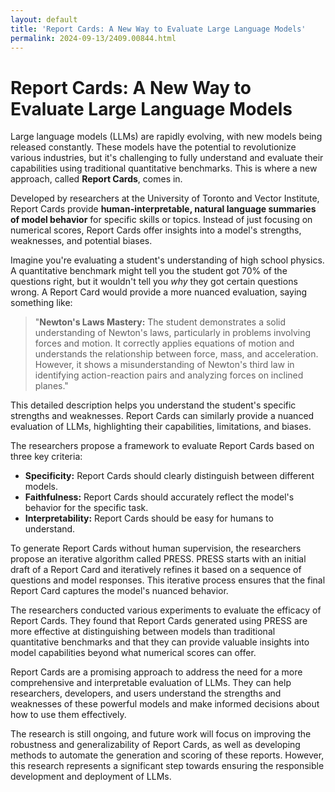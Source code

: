 ```yaml
---
layout: default
title: 'Report Cards: A New Way to Evaluate Large Language Models'
permalink: 2024-09-13/2409.00844.html
---
```

# Report Cards: A New Way to Evaluate Large Language Models

Large language models (LLMs) are rapidly evolving, with new models being released constantly. These models have the potential to revolutionize various industries, but it's challenging to fully understand and evaluate their capabilities using traditional quantitative benchmarks. This is where a new approach, called **Report Cards**, comes in.

Developed by researchers at the University of Toronto and Vector Institute, Report Cards provide **human-interpretable, natural language summaries of model behavior** for specific skills or topics. Instead of just focusing on numerical scores, Report Cards offer insights into a model's strengths, weaknesses, and potential biases.

Imagine you're evaluating a student's understanding of high school physics. A quantitative benchmark might tell you the student got 70% of the questions right, but it wouldn't tell you *why* they got certain questions wrong. A Report Card would provide a more nuanced evaluation, saying something like:

>"**Newton's Laws Mastery:** The student demonstrates a solid understanding of Newton's laws, particularly in problems involving forces and motion. It correctly applies equations of motion and understands the relationship between force, mass, and acceleration. However, it shows a misunderstanding of Newton's third law in identifying action-reaction pairs and analyzing forces on inclined planes."

This detailed description helps you understand the student's specific strengths and weaknesses. Report Cards can similarly provide a nuanced evaluation of LLMs, highlighting their capabilities, limitations, and biases.

The researchers propose a framework to evaluate Report Cards based on three key criteria:

- **Specificity:** Report Cards should clearly distinguish between different models.
- **Faithfulness:** Report Cards should accurately reflect the model's behavior for the specific task.
- **Interpretability:** Report Cards should be easy for humans to understand.

To generate Report Cards without human supervision, the researchers propose an iterative algorithm called PRESS.  PRESS  starts with an initial draft of a Report Card and iteratively refines it based on a sequence of questions and model responses. This iterative process ensures that the final Report Card captures the model's nuanced behavior.

The researchers conducted various experiments to evaluate the efficacy of Report Cards. They found that Report Cards generated using PRESS are more effective at distinguishing between models than traditional quantitative benchmarks and that they can provide valuable insights into model capabilities beyond what numerical scores can offer.

Report Cards are a promising approach to address the need for a more comprehensive and interpretable evaluation of LLMs. They can help researchers, developers, and users understand the strengths and weaknesses of these powerful models and make informed decisions about how to use them effectively.

The research is still ongoing, and future work will focus on improving the robustness and generalizability of Report Cards, as well as developing methods to automate the generation and scoring of these reports. However, this research represents a significant step towards ensuring the responsible development and deployment of LLMs.